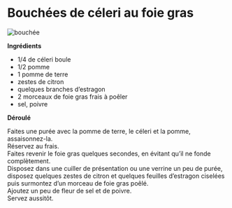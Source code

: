 # Bouchées de céleri au foie gras

![bouchée](https://github.com/bndct-lmbrt/mes-recettes/blob/master/medias/celeri-foie-gras.jpg)

**Ingrédients**  

* 1/4 de céleri boule
* 1/2 pomme
* 1 pomme de terre
* zestes de citron
* quelques branches d’estragon
* 2 morceaux de foie gras frais à poêler
* sel, poivre

**Déroulé**  

Faites une purée avec la pomme de terre, le céleri et la pomme, assaisonnez-la.  
Réservez au frais.  
Faites revenir le foie gras quelques secondes, en évitant qu’il ne fonde complètement.  
Disposez dans une cuiller de présentation ou une verrine un peu de purée, disposez quelques zestes de citron et quelques feuilles d’estragon ciselées puis surmontez d’un morceau de foie gras poêlé.  
Ajoutez un peu de fleur de sel et de poivre.  
Servez aussitôt.  